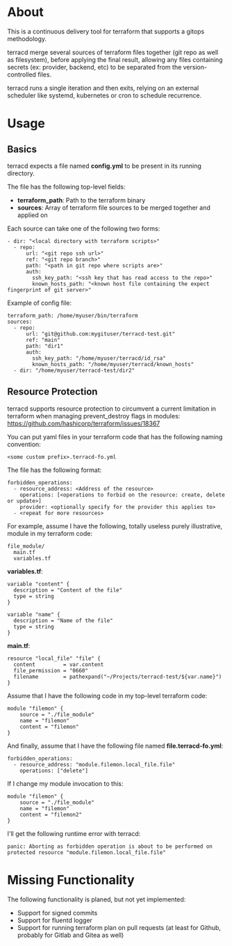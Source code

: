 # About

This is a continuous delivery tool for terraform that supports a gitops methodology.

terracd merge several sources of terraform files together (git repo as well as filesystem), before applying the final result, allowing any files containing secrets (ex: provider, backend, etc) to be separated from the version-controlled files.

terracd runs a single iteration and then exits, relying on an external scheduler like systemd, kubernetes or cron to schedule recurrence.

# Usage

## Basics

terracd expects a file named **config.yml** to be present in its running directory.

The file has the following top-level fields:
- **terraform_path**: Path to the terraform binary
- **sources**: Array of terraform file sources to be merged together and applied on

Each source can take one of the following two forms:
```
- dir: "<local directory with terraform scripts>"
  - repo:
      url: "<git repo ssh url>"
      ref: "<git repo branch>"
      path: "<path in git repo where scripts are>"
      auth:
        ssh_key_path: "<ssh key that has read access to the repo>"
        known_hosts_path: "<known host file containing the expect fingerprint of git server>"
```

Example of config file:

```
terraform_path: /home/myuser/bin/terraform
sources:
  - repo:
      url: "git@github.com:mygituser/terracd-test.git"
      ref: "main"
      path: "dir1"
      auth:
        ssh_key_path: "/home/myuser/terracd/id_rsa"
        known_hosts_path: "/home/myuser/terracd/known_hosts"
  - dir: "/home/myuser/terracd-test/dir2"
```

## Resource Protection

terracd supports resource protection to circumvent a current limitation in terraform when managing prevent_destroy flags in modules: https://github.com/hashicorp/terraform/issues/18367

You can put yaml files in your terraform code that has the following naming convention:

```
<some custom prefix>.terracd-fo.yml
```

The file has the following format:

```
forbidden_operations:
  - resource_address: <Address of the resource>
    operations: [<operations to forbid on the resource: create, delete or update>]
    provider: <optionally specify for the provider this applies to>
  - <repeat for more resources>
```

For example, assume I have the following, totally useless purely illustrative, module in my terraform code:

```
file_module/
  main.tf
  variables.tf
```

**variables.tf**:

```
variable "content" {
  description = "Content of the file"
  type = string
}

variable "name" {
  description = "Name of the file"
  type = string
}
```

**main.tf**:

```
resource "local_file" "file" {
  content         = var.content
  file_permission = "0660"
  filename        = pathexpand("~/Projects/terracd-test/${var.name}")
}
```

Assume that I have the following code in my top-level terraform code:

```
module "filemon" {
    source = "./file_module"
    name = "filemon"
    content = "filemon"
}
```

And finally, assume that I have the following file named **file.terracd-fo.yml**:

```
forbidden_operations:
  - resource_address: "module.filemon.local_file.file"
    operations: ["delete"]
```

If I change my module invocation to this:

```
module "filemon" {
    source = "./file_module"
    name = "filemon"
    content = "filemon2"
}
```

I'll get the following runtime error with terracd:

```
panic: Aborting as forbidden operation is about to be performed on protected resource "module.filemon.local_file.file"
```

# Missing Functionality

The following functionality is planed, but not yet implemented:
- Support for signed commits
- Support for fluentd logger
- Support for running terraform plan on pull requests (at least for Github, probably for Gitlab and Gitea as well)